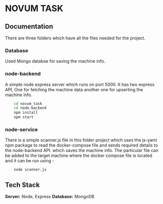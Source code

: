 
# NOVUM TASK



## Documentation

There are three folders which have all the files needed for the project.
### Database
Used Mongo databse for saving the machine info.
### node-backend
A simple node express server which runs on port 5000.
It has two express API, One for fetching the machine data another one for upserting the machine info.
```bash
    cd novum_task
    cd node-backend
    npm install
    npm start
```
### node-service
There is a simple scanner.js file in this folder project which uses the js-yaml npm package to read the docker-compose file and sends required details to the node-backend API. which saves the machine info.
The particular file can be added to the target machine where the docker compose file is located and it can be run using -
```bash
    node scanner.js
```


## Tech Stack

**Server:** Node, Express
**Database:** MongoDB


